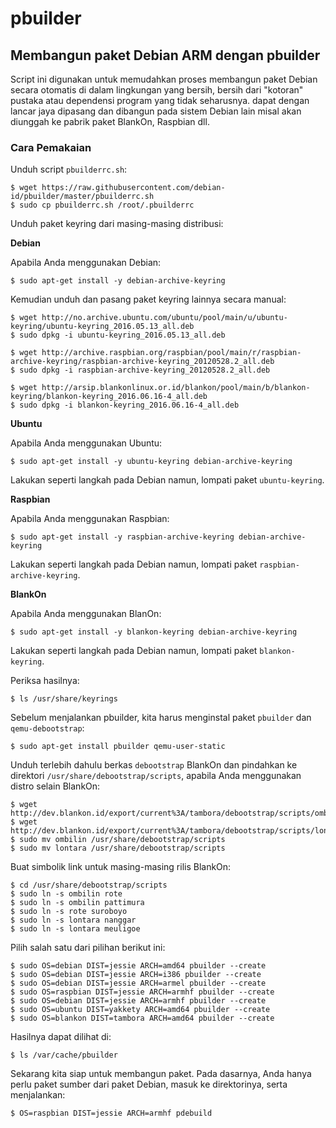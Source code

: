 # pbuilder

## Membangun paket Debian ARM dengan pbuilder

Script ini digunakan untuk memudahkan proses membangun paket Debian secara
otomatis di dalam lingkungan yang bersih, bersih dari "kotoran" pustaka atau dependensi program
yang tidak seharusnya. dapat dengan lancar jaya dipasang dan dibangun pada sistem Debian lain
misal akan diunggah ke pabrik paket BlankOn, Raspbian dll.

### Cara Pemakaian

Unduh script `pbuilderrc.sh`:

    $ wget https://raw.githubusercontent.com/debian-id/pbuilder/master/pbuilderrc.sh
    $ sudo cp pbuilderrc.sh /root/.pbuilderrc
    
Unduh paket keyring dari masing-masing distribusi:

**Debian**

Apabila Anda menggunakan Debian:

    $ sudo apt-get install -y debian-archive-keyring
    
Kemudian unduh dan pasang paket keyring lainnya secara manual:

    $ wget http://no.archive.ubuntu.com/ubuntu/pool/main/u/ubuntu-keyring/ubuntu-keyring_2016.05.13_all.deb
    $ sudo dpkg -i ubuntu-keyring_2016.05.13_all.deb

    $ wget http://archive.raspbian.org/raspbian/pool/main/r/raspbian-archive-keyring/raspbian-archive-keyring_20120528.2_all.deb
    $ sudo dpkg -i raspbian-archive-keyring_20120528.2_all.deb

    $ wget http://arsip.blankonlinux.or.id/blankon/pool/main/b/blankon-keyring/blankon-keyring_2016.06.16-4_all.deb
    $ sudo dpkg -i blankon-keyring_2016.06.16-4_all.deb
    
**Ubuntu**

Apabila Anda menggunakan Ubuntu:

    $ sudo apt-get install -y ubuntu-keyring debian-archive-keyring

Lakukan seperti langkah pada Debian namun, lompati paket `ubuntu-keyring`.

**Raspbian**

Apabila Anda menggunakan Raspbian:

    $ sudo apt-get install -y raspbian-archive-keyring debian-archive-keyring

Lakukan seperti langkah pada Debian namun, lompati paket `raspbian-archive-keyring`.

**BlankOn**

Apabila Anda menggunakan BlanOn:

    $ sudo apt-get install -y blankon-keyring debian-archive-keyring

Lakukan seperti langkah pada Debian namun, lompati paket `blankon-keyring`.

Periksa hasilnya:

    $ ls /usr/share/keyrings

Sebelum menjalankan pbuilder, kita harus menginstal paket `pbuilder` dan `qemu-debootstrap`:

    $ sudo apt-get install pbuilder qemu-user-static

Unduh terlebih dahulu berkas `debootstrap` BlankOn dan pindahkan ke
direktori `/usr/share/debootstrap/scripts`, apabila Anda menggunakan distro selain BlankOn:

    $ wget http://dev.blankon.id/export/current%3A/tambora/debootstrap/scripts/ombilin
    $ wget http://dev.blankon.id/export/current%3A/tambora/debootstrap/scripts/lontara
    $ sudo mv ombilin /usr/share/debootstrap/scripts
    $ sudo mv lontara /usr/share/debootstrap/scripts

Buat simbolik link untuk masing-masing rilis BlankOn:

    $ cd /usr/share/debootstrap/scripts
    $ sudo ln -s ombilin rote
    $ sudo ln -s ombilin pattimura
    $ sudo ln -s rote suroboyo
    $ sudo ln -s lontara nanggar
    $ sudo ln -s lontara meuligoe

Pilih salah satu dari pilihan berikut ini:

    $ sudo OS=debian DIST=jessie ARCH=amd64 pbuilder --create
    $ sudo OS=debian DIST=jessie ARCH=i386 pbuilder --create
    $ sudo OS=debian DIST=jessie ARCH=armel pbuilder --create
    $ sudo OS=raspbian DIST=jessie ARCH=armhf pbuilder --create
    $ sudo OS=debian DIST=jessie ARCH=armhf pbuilder --create
    $ sudo OS=ubuntu DIST=yakkety ARCH=amd64 pbuilder --create
    $ sudo OS=blankon DIST=tambora ARCH=amd64 pbuilder --create

Hasilnya dapat dilihat di:

    $ ls /var/cache/pbuilder

Sekarang kita siap untuk membangun paket. Pada dasarnya, Anda hanya perlu paket sumber dari paket Debian, masuk ke direktorinya, serta menjalankan:

    $ OS=raspbian DIST=jessie ARCH=armhf pdebuild

